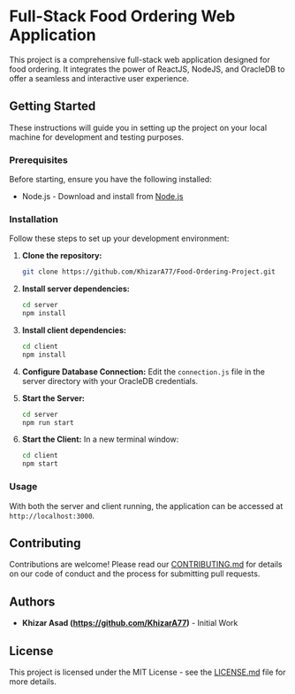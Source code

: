 
# Full-Stack Food Ordering Web Application

This project is a comprehensive full-stack web application designed for food ordering. It integrates the power of ReactJS, NodeJS, and OracleDB to offer a seamless and interactive user experience.

## Getting Started

These instructions will guide you in setting up the project on your local machine for development and testing purposes.

### Prerequisites

Before starting, ensure you have the following installed:
- Node.js - Download and install from [Node.js](https://nodejs.org/)

### Installation

Follow these steps to set up your development environment:

1. **Clone the repository:**
   ```bash
   git clone https://github.com/KhizarA77/Food-Ordering-Project.git
   ```

2. **Install server dependencies:**
   ```bash
   cd server
   npm install
   ```

3. **Install client dependencies:**
   ```bash
   cd client
   npm install
   ```

4. **Configure Database Connection:**
   Edit the `connection.js` file in the server directory with your OracleDB credentials.

5. **Start the Server:**
   ```bash
   cd server
   npm run start
   ```

6. **Start the Client:**
   In a new terminal window:
   ```bash
   cd client
   npm start
   ```

### Usage

With both the server and client running, the application can be accessed at `http://localhost:3000`.

## Contributing

Contributions are welcome! Please read our [CONTRIBUTING.md](CONTRIBUTING.md) for details on our code of conduct and the process for submitting pull requests.

## Authors

- **Khizar Asad (https://github.com/KhizarA77)** - Initial Work

## License

This project is licensed under the MIT License - see the [LICENSE.md](LICENSE.md) file for more details.
